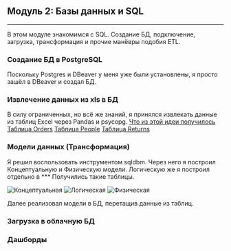## Модуль 2: Базы данных и SQL

---

В этом модуле знакомимся с SQL. Создание БД, подключение, загрузка, трансформация и прочие манёвры подобия ETL.

### Создание БД в PostgreSQL

Поскольку Postgres и DBeaver у меня уже были установлены, я просто зашёл в DBeaver и создал БД.

### Извлечение данных из xls в БД

В силу ограниченных, но всё же знаний, я принялся извлекать данные из таблиц Excel через Pandas и psycopg.
[Что из этой идеи получилось]()
[Таблица Orders]()
[Таблица People]()
[Таблица Returns]()

### Модели данных (Трансформация)

Я решил воспользовать инструментом sqldbm. Через него я построил Концептуальную и Физическую модели. Логическую же я построил отдельно в ***
Получились такие таблицы.

<img src='' alt='Концептуальная'>

<img src='' alt='Логическая'>

<img src='' alt='Физическая'>


Далее реализовал модели в БД, перетащив данные из таблиц.


### Загрузка в облачную БД


### Дашборды

